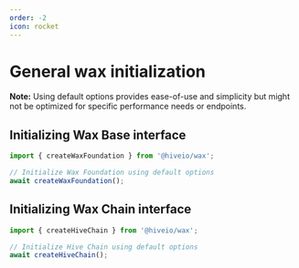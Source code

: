 ```yaml
---
order: -2
icon: rocket
---
```


# General wax initialization

**Note:** Using default options provides ease-of-use and simplicity but might not be optimized for specific performance needs or endpoints.

## Initializing Wax Base interface

```typescript
import { createWaxFoundation } from '@hiveio/wax';

// Initialize Wax Foundation using default options
await createWaxFoundation();
```

## Initializing Wax Chain interface

```typescript
import { createHiveChain } from '@hiveio/wax';

// Initialize Hive Chain using default options
await createHiveChain();
```
